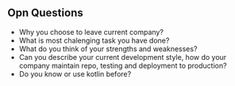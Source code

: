 ## Opn Questions

- Why you choose to leave current company?
- What is most chalenging task you have done?
- What do you think of your strengths and weaknesses?
- Can you describe your current development style, how do your company maintain repo, testing and deployment to production?
- Do you know or use kotlin before?